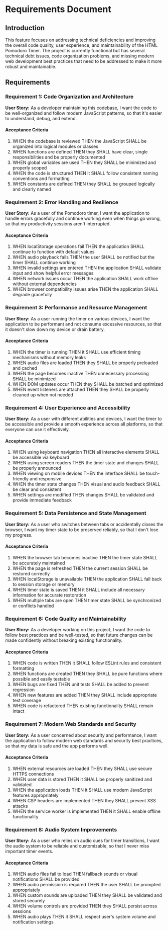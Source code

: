 # Requirements Document

## Introduction

This feature focuses on addressing technical deficiencies and improving the overall code quality, user experience, and maintainability of the HTML Pomodoro Timer. The project is currently functional but has several technical debt issues, code organization problems, and missing modern web development best practices that need to be addressed to make it more robust and maintainable.

## Requirements

### Requirement 1: Code Organization and Architecture

**User Story:** As a developer maintaining this codebase, I want the code to be well-organized and follow modern JavaScript patterns, so that it's easier to understand, debug, and extend.

#### Acceptance Criteria

1. WHEN the codebase is reviewed THEN the JavaScript SHALL be organized into logical modules or classes
2. WHEN functions are defined THEN they SHALL have clear, single responsibilities and be properly documented
3. WHEN global variables are used THEN they SHALL be minimized and properly scoped
4. WHEN the code is structured THEN it SHALL follow consistent naming conventions and formatting
5. WHEN constants are defined THEN they SHALL be grouped logically and clearly named

### Requirement 2: Error Handling and Resilience

**User Story:** As a user of the Pomodoro timer, I want the application to handle errors gracefully and continue working even when things go wrong, so that my productivity sessions aren't interrupted.

#### Acceptance Criteria

1. WHEN localStorage operations fail THEN the application SHALL continue to function with default values
2. WHEN audio playback fails THEN the user SHALL be notified but the timer SHALL continue working
3. WHEN invalid settings are entered THEN the application SHALL validate input and show helpful error messages
4. WHEN network issues occur THEN the application SHALL work offline without external dependencies
5. WHEN browser compatibility issues arise THEN the application SHALL degrade gracefully

### Requirement 3: Performance and Resource Management

**User Story:** As a user running the timer on various devices, I want the application to be performant and not consume excessive resources, so that it doesn't slow down my device or drain battery.

#### Acceptance Criteria

1. WHEN the timer is running THEN it SHALL use efficient timing mechanisms without memory leaks
2. WHEN audio files are loaded THEN they SHALL be properly preloaded and cached
3. WHEN the page becomes inactive THEN unnecessary processing SHALL be minimized
4. WHEN DOM updates occur THEN they SHALL be batched and optimized
5. WHEN event listeners are attached THEN they SHALL be properly cleaned up when not needed

### Requirement 4: User Experience and Accessibility

**User Story:** As a user with different abilities and devices, I want the timer to be accessible and provide a smooth experience across all platforms, so that everyone can use it effectively.

#### Acceptance Criteria

1. WHEN using keyboard navigation THEN all interactive elements SHALL be accessible via keyboard
2. WHEN using screen readers THEN the timer state and changes SHALL be properly announced
3. WHEN viewing on mobile devices THEN the interface SHALL be touch-friendly and responsive
4. WHEN the timer state changes THEN visual and audio feedback SHALL be clear and consistent
5. WHEN settings are modified THEN changes SHALL be validated and provide immediate feedback

### Requirement 5: Data Persistence and State Management

**User Story:** As a user who switches between tabs or accidentally closes the browser, I want my timer state to be preserved reliably, so that I don't lose my progress.

#### Acceptance Criteria

1. WHEN the browser tab becomes inactive THEN the timer state SHALL be accurately maintained
2. WHEN the page is refreshed THEN the current session SHALL be restored correctly
3. WHEN localStorage is unavailable THEN the application SHALL fall back to session storage or memory
4. WHEN timer state is saved THEN it SHALL include all necessary information for accurate restoration
5. WHEN multiple tabs are open THEN timer state SHALL be synchronized or conflicts handled

### Requirement 6: Code Quality and Maintainability

**User Story:** As a developer working on this project, I want the code to follow best practices and be well-tested, so that future changes can be made confidently without breaking existing functionality.

#### Acceptance Criteria

1. WHEN code is written THEN it SHALL follow ESLint rules and consistent formatting
2. WHEN functions are created THEN they SHALL be pure functions where possible and easily testable
3. WHEN bugs are fixed THEN unit tests SHALL be added to prevent regression
4. WHEN new features are added THEN they SHALL include appropriate test coverage
5. WHEN code is refactored THEN existing functionality SHALL remain intact

### Requirement 7: Modern Web Standards and Security

**User Story:** As a user concerned about security and performance, I want the application to follow modern web standards and security best practices, so that my data is safe and the app performs well.

#### Acceptance Criteria

1. WHEN external resources are loaded THEN they SHALL use secure HTTPS connections
2. WHEN user data is stored THEN it SHALL be properly sanitized and validated
3. WHEN the application loads THEN it SHALL use modern JavaScript features appropriately
4. WHEN CSP headers are implemented THEN they SHALL prevent XSS attacks
5. WHEN the service worker is implemented THEN it SHALL enable offline functionality

### Requirement 8: Audio System Improvements

**User Story:** As a user who relies on audio cues for timer transitions, I want the audio system to be reliable and customizable, so that I never miss important timer events.

#### Acceptance Criteria

1. WHEN audio files fail to load THEN fallback sounds or visual notifications SHALL be provided
2. WHEN audio permission is required THEN the user SHALL be prompted appropriately
3. WHEN custom sounds are uploaded THEN they SHALL be validated and stored securely
4. WHEN volume controls are provided THEN they SHALL persist across sessions
5. WHEN audio plays THEN it SHALL respect user's system volume and notification settings